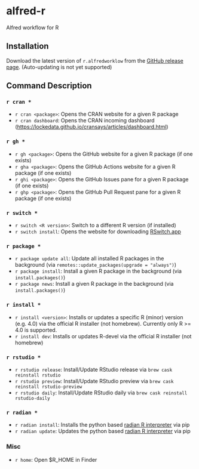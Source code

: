 # alfred-r

Alfred workflow for R

## Installation

Download the latest version of `r.alfredworklow` from the [GitHub release page](https://github.com/pat-s/alfred-r/releases/tag/1.1.0).
(Auto-updating is not yet supported)

## Command Description

### `r cran *`

- `r cran <package>`: Opens the CRAN website for a given R package
- `r cran dashboard`: Opens the CRAN incoming dashboard (https://lockedata.github.io/cransays/articles/dashboard.html)

### `r gh *`

- `r gh <package>`: Opens the GitHub website for a given R package (if one exists)
- `r gha <package>`: Opens the GitHub Actions website for a given R package (if one exists)
- `r ghi <package>`: Opens the GitHub Issues pane for a given R package (if one exists)
- `r ghp <package>`: Opens the GitHub Pull Request pane for a given R package (if one exists)

### `r switch *`

- `r switch <R version>`: Switch to a different R version (if installed)
- `r switch install`: Opens the website for downloading [RSwitch.app](https://rud.is/rswitch/)

### `r package *`

- `r package update all`: Update all installed R packages in the background (via `remotes::update_packages(upgrade = "always")`)
- `r package install`: Install a given R package in the background (via `install.packages()`)
- `r package news`: Install a given R package in the background (via `install.packages()`)

### `r install *`

- `r install <version>`: Installs or updates a specific R (minor) version (e.g. 4.0) via the official R installer (not homebrew).
  Currently only R >= 4.0 is supported.
- `r install dev`: Installs or updates R-devel via the official R installer (not homebrew)

### `r rstudio *`

- `r rstudio release`: Install/Update RStudio release via `brew cask reinstall rstudio`
- `r rstudio preview`: Install/Update RStudio preview via `brew cask reinstall rstudio-preview`
- `r rstudio daily`: Install/Update RStudio daily via `brew cask reinstall rstudio-daily`

### `r radian *`

- `r radian install`: Installs the python based [radian R interpreter](https://github.com/randy3k/radian) via pip
- `r radian update`: Updates the python based [radian R interpreter](https://github.com/randy3k/radian) via pip

### Misc

- `r home`: Open \$R_HOME in Finder
